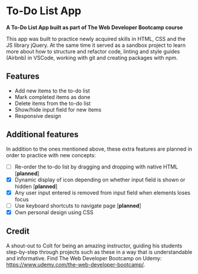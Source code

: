# To-Do List App
**A To-Do List App built as part of The Web Developer Bootcamp course**

This app was built to practice newly acquired skills in HTML, CSS and the JS library jQuery. At the same time it served as a sandbox project to learn more about how to structure and refactor code, linting and style guides (Airbnb) in VSCode, working with git and creating packages with npm.

## Features
* Add new items to the to-do list
* Mark completed items as done
* Delete items from the to-do list
* Show/hide input field for new items
* Responsive design

## Additional features
In addition to the ones mentioned above, these extra features are planned in order to practice with new concepts:
- [ ] Re-order the to-do list by dragging and dropping with native HTML [**planned**]
- [x] Dynamic display of icon depending on whether input field is shown or hidden [**planned**]
- [x] Any user input entered is removed from input field when elements loses focus
- [ ] Use keyboard shortcuts to navigate page [**planned**]
- [x] Own personal design using CSS

## Credit
A shout-out to Colt for being an amazing instructor, guiding his students step-by-step through projects such as these in a way that is understandable and informative. Find The Web Developer Bootcamp on Udemy: https://www.udemy.com/the-web-developer-bootcamp/.
